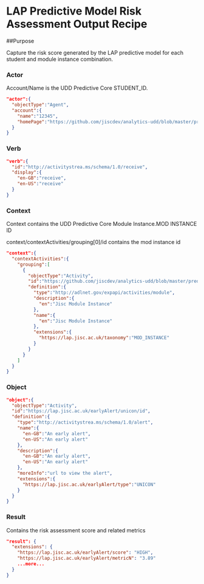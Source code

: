 # LAP Predictive Model Risk Assessment Output Recipe

##Purpose

Capture the risk score generated by the LAP predictive model for each student and module instance combination.

### Actor

Account/Name is the UDD Predictive Core STUDENT_ID.

```json
"actor":{
  "objectType":"Agent",
  "account":{
    "name":"12345",
    "homePage":"https://github.com/jiscdev/analytics-udd/blob/master/predictive-core.html#student_id"
  }
}
```

### Verb

```json
"verb":{
  "id":"http://activitystrea.ms/schema/1.0/receive",
  "display":{
    "en-GB":"receive",
    "en-US":"receive"
  }
}
``` 

### Context

Context contains the UDD Predictive Core Module Instance.MOD INSTANCE ID

context/contextActivities/grouping[0]/id contains the mod instance id

```json
"context":{
  "contextActivities":{
    "grouping":[
      {
        "objectType":"Activity",
        "id":"https://github.com/jiscdev/analytics-udd/blob/master/predictive-core.html#mod_instance/id",
        "definition":{
          "type":"http://adlnet.gov/expapi/activities/module",
          "description":{
            "en":"Jisc Module Instance"
          },
          "name":{
            "en":"Jisc Module Instance"
          },
          "extensions":{
            "https://lap.jisc.ac.uk/taxonomy":"MOD_INSTANCE"
          }
        }
      }
    ]
  }
}
```

### Object

```json
"object":{
  "objectType":"Activity",
  "id":"https://lap.jisc.ac.uk/earlyAlert/unicon/id",
  "definition":{
    "type":"http://activitystrea.ms/schema/1.0/alert",
    "name":{
      "en-GB":"An early alert",
      "en-US":"An early alert"
    },
    "description":{
      "en-GB":"An early alert",
      "en-US":"An early alert"
    },
    "moreInfo":"url to view the alert",
    "extensions":{
      "https://lap.jisc.ac.uk/earlyAlert/type":"UNICON"
    }
  }
}
```

### Result

Contains the risk assessment score and related metrics

```json
"result": {
  "extensions": {
    "https://lap.jisc.ac.uk/earlyAlert/score": "HIGH",
    "https://lap.jisc.ac.uk/earlyAlert/metricN": "3.89"
    ...more...
  }
}
```
  
